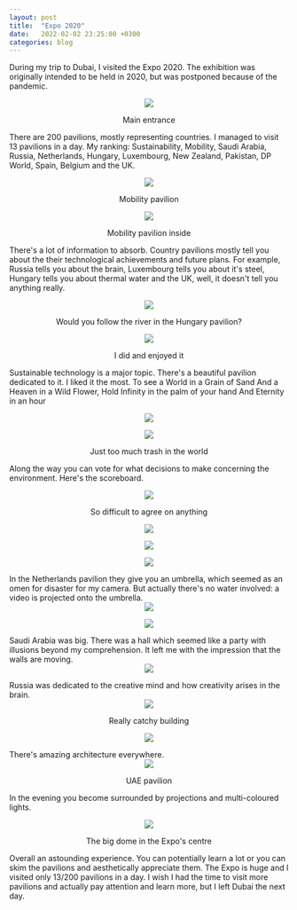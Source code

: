 ```yaml
---
layout: post
title:  "Expo 2020"
date:   2022-02-02 23:25:00 +0300
categories: blog
---
```


During my trip to Dubai, I visited the Expo 2020. The exhibition was originally intended to be held in 2020, but was postponed because of the pandemic. 
<center>
<img src="{{site.baseurl}}/assets/img/expo/1.jpg" />
<p class="image-label">
Main entrance
</p>
</center>

There are 200 pavilions, mostly representing countries. I managed to visit 13 pavilions in a day. My ranking: Sustainability, Mobility, Saudi Arabia, Russia, Netherlands, Hungary, Luxembourg, New Zealand, Pakistan, DP World, Spain, Belgium and the UK.
<center>
<img src="{{site.baseurl}}/assets/img/expo/2.jpg" />
<p class="image-label">
Mobility pavilion
</p>
</center>

<center>
<img src="{{site.baseurl}}/assets/img/expo/3.jpg" />
<p class="image-label">
Mobility pavilion inside
</p>
</center>

There's a lot of information to absorb. Country pavilions mostly tell you about the their technological achievements and future plans. For example, Russia tells you about the brain, Luxembourg tells you about it's steel, Hungary tells you about thermal water and the UK, well, it doesn't tell you anything really. 
<center>
<img src="{{site.baseurl}}/assets/img/expo/4.jpg" />
<p class="image-label">
Would you follow the river in the Hungary pavilion?
</p>
</center>
<center>
<img src="{{site.baseurl}}/assets/img/expo/5.jpg" />
<p class="image-label">
I did and enjoyed it
</p>
</center>

Sustainable technology is a major topic. There's a beautiful pavilion dedicated to it. I liked it the most.
To see a World in a Grain of Sand 
And a Heaven in a Wild Flower, 
Hold Infinity in the palm of your hand 
And Eternity in an hour
<center>
<img src="{{site.baseurl}}/assets/img/expo/6.jpg" />
<p class="image-label">
</p>
</center>
<center>
<img src="{{site.baseurl}}/assets/img/expo/7.jpg" />
<p class="image-label">
Just too much trash in the world
</p>
</center>

Along the way you can vote for what decisions to make concerning the environment. Here's the scoreboard.
<center>
<img src="{{site.baseurl}}/assets/img/expo/8.jpg" />
<p class="image-label">
So difficult to agree on anything
</p>
</center>
<center>
<img src="{{site.baseurl}}/assets/img/expo/9.jpg" />
<p class="image-label">
</p>
</center>
<center>
<img src="{{site.baseurl}}/assets/img/expo/10.jpg" />
<p class="image-label">
</p>
</center>
<center>
<img src="{{site.baseurl}}/assets/img/expo/11.jpg" />
<p class="image-label">
</p>
</center>
In the Netherlands pavilion they give you an umbrella, which seemed as an omen for disaster for my camera. But actually there's no water involved: a video is projected onto the umbrella.
<center>
<img src="{{site.baseurl}}/assets/img/expo/12.jpg" />
<p class="image-label">
</p>
</center>
<center>
<img src="{{site.baseurl}}/assets/img/expo/13.jpg" />
<p class="image-label">
</p>
</center>
Saudi Arabia was big. There was a hall which seemed like a party with illusions beyond my comprehension. It left me with the impression that the walls are moving.
<center>
<img src="{{site.baseurl}}/assets/img/expo/14.jpg" />
<p class="image-label">
</p>
</center>
Russia was dedicated to the creative mind and how creativity arises in the brain.
<center>
<img src="{{site.baseurl}}/assets/img/expo/15.jpg" />
<p class="image-label">
Really catchy building
</p>
</center>
<center>
<img src="{{site.baseurl}}/assets/img/expo/16.jpg" />
<p class="image-label">
</p>
</center>
There's amazing architecture everywhere.
<center>
<img src="{{site.baseurl}}/assets/img/expo/17.jpg" />
<p class="image-label">
UAE pavilion
</p>
</center>

In the evening you become surrounded by projections and multi-coloured lights.
<center>
<img src="{{site.baseurl}}/assets/img/expo/18.jpg" />
<p class="image-label">
The big dome in the Expo's centre
</p>
</center>

Overall an astounding experience. You can potentially learn a lot or you can skim the pavilions and aesthetically appreciate them. The Expo is huge and I visited only 13/200 pavilions in a day. I wish I had the time to visit more pavilions and actually pay attention and learn more, but I left Dubai the next day.
